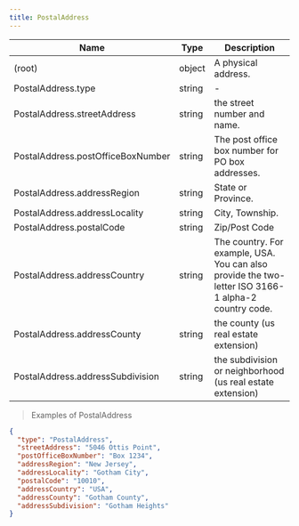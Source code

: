 ```yaml
---
title: PostalAddress
---
```

| Name | Type | Description |
|---|---|---|
| (root) | object | A physical address. |
| PostalAddress.type | string | - |
| PostalAddress.streetAddress | string | the street number and name. |
| PostalAddress.postOfficeBoxNumber | string | The post office box number for PO box addresses. |
| PostalAddress.addressRegion | string | State or Province. |
| PostalAddress.addressLocality | string | City, Township. |
| PostalAddress.postalCode | string | Zip/Post Code |
| PostalAddress.addressCountry | string | The country. For example, USA. You can also provide the two-letter ISO 3166-1 alpha-2 country code. |
| PostalAddress.addressCounty | string | the county (us real estate extension) |
| PostalAddress.addressSubdivision | string | the subdivision or neighborhood (us real estate extension) |

> Examples of PostalAddress

```json
{
  "type": "PostalAddress",
  "streetAddress": "5046 Ottis Point",
  "postOfficeBoxNumber": "Box 1234",
  "addressRegion": "New Jersey",
  "addressLocality": "Gotham City",
  "postalCode": "10010",
  "addressCountry": "USA",
  "addressCounty": "Gotham County",
  "addressSubdivision": "Gotham Heights"
}
```


